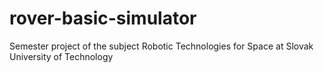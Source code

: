 # rover-basic-simulator
Semester project of the subject Robotic Technologies for Space at Slovak University of Technology

